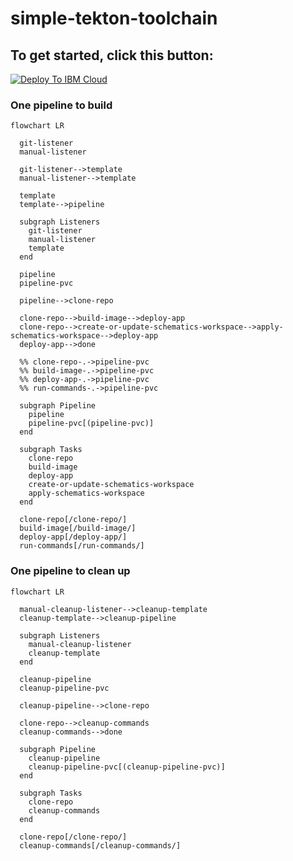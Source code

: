 # simple-tekton-toolchain

## To get started, click this button:

[![Deploy To IBM Cloud](https://cloud.ibm.com/devops/setup/deploy/button_x2.png)](https://cloud.ibm.com/devops/setup/deploy?repository=https%3A//github.com/l2fprod%2Fsimple-tekton-toolchain&env_id=ibm:yp:us-south&type=tekton&branch=main)

### One pipeline to build

```mermaid
flowchart LR

  git-listener
  manual-listener

  git-listener-->template
  manual-listener-->template

  template
  template-->pipeline
  
  subgraph Listeners
    git-listener
    manual-listener
    template
  end

  pipeline
  pipeline-pvc

  pipeline-->clone-repo

  clone-repo-->build-image-->deploy-app
  clone-repo-->create-or-update-schematics-workspace-->apply-schematics-workspace-->deploy-app
  deploy-app-->done

  %% clone-repo-.->pipeline-pvc
  %% build-image-.->pipeline-pvc
  %% deploy-app-.->pipeline-pvc
  %% run-commands-.->pipeline-pvc
  
  subgraph Pipeline
    pipeline
    pipeline-pvc[(pipeline-pvc)]
  end

  subgraph Tasks
    clone-repo
    build-image
    deploy-app
    create-or-update-schematics-workspace
    apply-schematics-workspace
  end

  clone-repo[/clone-repo/]
  build-image[/build-image/]
  deploy-app[/deploy-app/]
  run-commands[/run-commands/]
```

### One pipeline to clean up

```mermaid
flowchart LR

  manual-cleanup-listener-->cleanup-template
  cleanup-template-->cleanup-pipeline
  
  subgraph Listeners
    manual-cleanup-listener
    cleanup-template
  end

  cleanup-pipeline
  cleanup-pipeline-pvc

  cleanup-pipeline-->clone-repo

  clone-repo-->cleanup-commands
  cleanup-commands-->done
  
  subgraph Pipeline
    cleanup-pipeline
    cleanup-pipeline-pvc[(cleanup-pipeline-pvc)]
  end

  subgraph Tasks
    clone-repo
    cleanup-commands
  end

  clone-repo[/clone-repo/]
  cleanup-commands[/cleanup-commands/]
```
